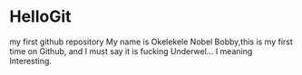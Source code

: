 # HelloGit
my first github repository
My name is Okelekele Nobel Bobby,this is my first time on Github,
and I must say it is fucking Underwel... I meaning Interesting.
